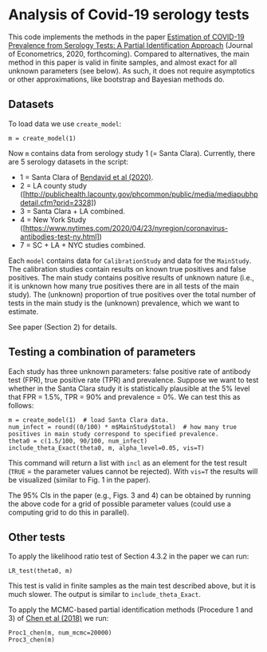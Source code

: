 # Analysis of Covid-19 serology tests

This code implements the methods in the paper 
[Estimation of COVID-19 Prevalence from Serology Tests: A Partial Identification Approach](https://papers.ssrn.com/sol3/Papers.cfm?abstract_id=3587738) (Journal of Econometrics, 2020, forthcoming).
Compared to alternatives, the main method in this paper is valid in finite samples, and almost exact for all unknown parameters (see below).
As such, it does not require asymptotics or other approximations, like bootstrap and Bayesian methods do.

## Datasets

To load data we use `create_model`:

    m = create_model(1) 

Now `m` contains data from serology study 1 (= Santa Clara). Currently, there are 5 serology datasets in the script:
 * 1 = Santa Clara of [Bendavid et al (2020)](https://www.medrxiv.org/content/10.1101/2020.04.14.20062463v2).
 * 2 = LA county study ([http://publichealth.lacounty.gov/phcommon/public/media/mediapubhpdetail.cfm?prid=2328])
 * 3 = Santa Clara + LA combined.
 * 4 = New York Study ([https://www.nytimes.com/2020/04/23/nyregion/coronavirus-antibodies-test-ny.html])
 * 7 = SC + LA + NYC studies combined.

Each `model` contains data for `CalibrationStudy` and data for the `MainStudy`. The calibration studies contain results on known true positives and false positives.
The main study contains positive results of unknown nature (i.e., it is unknown how many true positives there are in all tests of the main study). The (unknown) proportion of true positives over the total number of tests in the main study is the (unknown) prevalence, which we want to estimate.

See paper (Section 2) for details.

## Testing a combination of parameters

Each study has three unknown parameters: false positive rate of antibody test (FPR), true positive rate (TPR) and prevalence.
Suppose we want to test whether in the Santa Clara study it is statistically plausible at the 5% level that 
FPR = 1.5%, TPR = 90% and prevalence = 0%. We can test this as follows:

    m = create_model(1)  # load Santa Clara data.
    num_infect = round((0/100) * m$MainStudy$total)  # how many true positives in main study correspond to specified prevalence. 
    theta0 = c(1.5/100, 90/100, num_infect)
    include_theta_Exact(theta0, m, alpha_level=0.05, vis=T)
    
This command will return a list with `incl` as an element for the test result (`TRUE` = the parameter values cannot be rejected).
With `vis=T` the results will be visualized (similar to Fig. 1 in the paper).

The 95% CIs in the paper (e.g., Figs. 3 and 4) can be obtained by running the above code for a grid of possible parameter values (could use a computing grid to do this in parallel).

## Other tests
To apply the likelihood ratio test of Section 4.3.2 in the paper we can run:

    LR_test(theta0, m)

This test is valid in finite samples as the main test described above, but it is much slower. The output is similar to `include_theta_Exact`.

To apply the MCMC-based partial identification methods (Procedure 1 and 3) of [Chen et al (2018)](https://onlinelibrary.wiley.com/doi/abs/10.3982/ECTA14525) we run:

    Proc1_chen(m, num_mcmc=20000)
    Proc3_chen(m)


